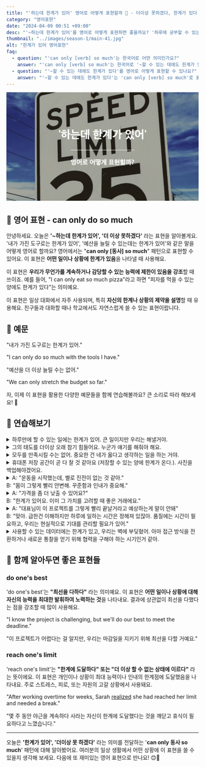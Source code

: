 ```yaml
---
title: "'하는데 한계가 있어' 영어로 어떻게 표현할까 🚧 - 더이상 못하겠다, 한계가 있다 영어로"
category: "영어표현"
date: "2024-04-09 00:51 +09:00"
desc: "'~하는데 한계가 있어'를 영어로 어떻게 표현하면 좋을까요? '하루에 공부할 수 있는 시간에는 한계가 있어', '혼자서 할 수 있는 일에는 한계가 있어' 등을 영어로 표현하는 법을 배워봅시다. 다양한 예문을 통해서 연습하고 본인의 표현으로 만들어 보세요."
thumbnail: "../images/season-1/main-41.jpg"
alt: "한계가 있어 영어표현"
faq:
  - question: "'can only [verb] so much'는 한국어로 어떤 의미인가요?"
    answer: "'can only [verb] so much'는 한국어로 '~할 수 있는 데에도 한계가 있다' 또는 '~을 계속할 수 없다'라는 의미입니다. 어떤 일이나 상황에 제한이나 한계가 있음을 나타낼 때 사용합니다."
  - question: "'~할 수 있는 데에도 한계가 있다'를 영어로 어떻게 표현할 수 있나요?"
    answer: "'~할 수 있는 데에도 한계가 있다'는 'can only [verb] so much'로 표현할 수 있습니다. 예를 들어, '먹을 수 있는 데에도 한계가 있다'는 'I can only eat so much'라고 말할 수 있습니다."
---
```


![한계가 있다 영어표현](../images/season-1/main-41.jpg)

## 🌟 영어 표현 - can only do so much

안녕하세요. 오늘은 **'~하는데 한계가 있어', '더 이상 못하겠다'** 라는 표현을 알아볼게요. '내가 가진 도구로는 한계가 있어', '예산을 늘릴 수 있는데는 한계가 있어'와 같은 말을 어떻게 영어로 할까요? 영어에서는 "**can only [동사] so much**" 패턴으로 표현할 수 있어요. 이 표현은 **어떤 일이나 상황에 한계가 있음**을 나타낼 때 사용해요.

이 표현은 **우리가 무언가를 계속하거나 감당할 수 있는 능력에 제한이 있음을 강조**할 때 쓰이죠. 예를 들어, "I can only eat so much pizza"라고 하면 "피자를 먹을 수 있는 양에도 한계가 있다"는 의미예요.

이 표현은 일상 대화에서 자주 사용되며, 특히 **자신의 한계나 상황의 제약을 설명**할 때 유용해요. 친구들과 대화할 때나 학교에서도 자연스럽게 쓸 수 있는 표현이랍니다.

<script async src="https://pagead2.googlesyndication.com/pagead/js/adsbygoogle.js?client=ca-pub-1465612013356152"
     crossorigin="anonymous"></script>
<!-- engple-horizontal-ad -->

<div 
  data-inline-banner="🎉 새해에는 스픽 AI와 함께 영어 공부하자" 
  data-inline-banner-subtext="설날 특별 할인으로 60%할인 + 추가 7만원 할인! (~2/3)" 
  data-inline-banner-link="https://app.usespeak.com/kr-ko/sale/kr-affiliate-special/?ref=engple-inline"
  data-inline-banner-caption="해당 링크를 통해 구매시 일정액의 수수료를 지급받습니다.">
</div>

## 📖 예문

"내가 가진 도구로는 한계가 있어."

"I can only do so much with the tools I have."

"예산을 더 이상 늘릴 수는 없어."

"We can only stretch the budget so far."

자, 이제 이 표현을 활용한 다양한 예문들을 함께 연습해볼까요? 큰 소리로 따라 해보세요! 🌟

## 💬 연습해보기

<details>
  <summary>하루만에 할 수 있는 일에는 한계가 있어. 큰 일이지만 우리는 해낼거야.</summary>
  <span>We can only do so much in one day. It's a big job, but we'll get there.</span>
</details>

<details>
  <summary>그의 태도를 더이상 오래 참기 힘들어요. 누군가 얘기를 해줘야 해요.</summary>
  <span>I can only put up with his attitude for so long. Someone needs to talk to him about it.</span>
</details>

<details>
  <summary>모두를 만족시킬 수는 없어. 중요한 건 네가 옳다고 생각하는 일을 하는 거야.</summary>
<span>You can only please so many people. It's important to do what you think is right.</span>
</details>

<details>
  <summary>휴대폰 저장 공간이 곧 다 찰 것 같아요 (저장할 수 있는 양에 한계가 온다.). 사진을 백업해야겠어요.</summary>
  <span>My phone can only store so many photos before it runs out of space. I should back them up soon.</span>
</details>

<details>
  <summary>A: "운동을 시작했는데, 별로 진전이 없는 것 같아."<br>B: "몸이 그렇게 빨리 안변해. 꾸준함과 인내가 중요해."</summary>
<span>A: "I've been working out, but I don't see much progress."<br>B: "Your body can only change so quickly. Consistency and patience are key."</span>
</details>

<details>
  <summary>A: "가격을 좀 더 낮출 수 있어요?"<br>B: "한계가 있어요. 이미 그 가치를 고려할 때 좋은 거래에요."</summary>
  <span>A: "Can you lower the price a bit more?"<br>B: "I can only lower it so much. This is already a good deal considering its value."</span>
</details>

<details>
<summary>A: "대표님이 이 프로젝트를 그렇게 빨리 끝날거라고 예상하는게 말이 안돼"<br>B: "맞아. 급한건 이해하지만 하루에 일하는 시간은 정해져 있잖아. 품질에는 시간이 필요하고, 우리는 현실적으로 기대를 관리할 필요가 있어."</summary>
<span>A: "I can't believe how quickly our boss expects this project to be completed."<br>B: "Yeah, I understand the urgency, but we can only work so many hours in a day. Quality takes time, and we need to manage expectations realistically."</span>
</details>

<details>
<summary>사용할 수 있는 데이터에는 한계가 있고, 우리는 벽에 부딪혔어. 아마 접근 방식을 전환하거나 새로운 통찰을 얻기 위해 협력을 구해야 하는 시기인거 같아.</summary>
<span>There's only so much data <a href="/blog/in-english/188.available/">available</a>, and we've hit a wall. Perhaps it's time to pivot our <a href="/blog/in-english/267.approach/">approach</a> or seek collaboration for fresh insights.</span>
</details>

## 🤝 함께 알아두면 좋은 표현들

### do one's best

'do one's best'는 **"최선을 다하다"** 라는 의미예요. 이 표현은 **어떤 일이나 상황에 대해 자신의 능력을 최대한 발휘하여 노력하는 것**을 나타내요. 결과에 상관없이 최선을 다했다는 점을 강조할 때 많이 사용해요.

"I know the project is challenging, but we'll do our best to meet the deadline."

"이 프로젝트가 어렵다는 걸 알지만, 우리는 마감일을 지키기 위해 최선을 다할 거예요."

### reach one's limit

'reach one's limit'는 **"한계에 도달하다" 또는 "더 이상 할 수 없는 상태에 이르다"** 라는 뜻이에요. 이 표현은 개인이나 상황이 최대 능력이나 인내의 한계점에 도달했음을 나타내요. 주로 스트레스, 피로, 또는 자원의 고갈 상황에서 사용돼요.

"After working overtime for weeks, Sarah [realized](/blog/in-english/166.realize/) she had reached her limit and needed a break."

"몇 주 동안 야근을 계속하다 사라는 자신이 한계에 도달했다는 것을 깨닫고 휴식이 필요하다고 느꼈습니다."

---

오늘은 **'한계가 있어', '더이상 못 하겠다'** 라는 의미를 전달하는 '**can only 동사 so much**' 패턴에 대해 알아봤어요. 여러분의 일상 생활에서 어떤 상황에 이 표현을 쓸 수 있을지 생각해 보세요. 다음에 또 재미있는 영어 표현으로 만나요! 😊🌟
